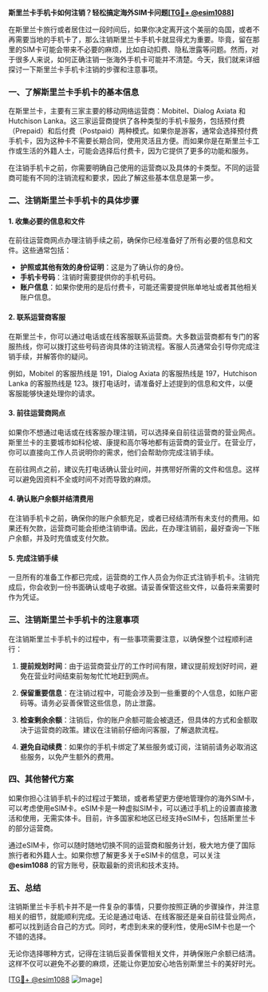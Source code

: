 **斯里兰卡手机卡如何注销？轻松搞定海外SIM卡问题[[TG💪+ @esim1088](https://t.me/s/esim1088)]**

在斯里兰卡旅行或者居住过一段时间后，如果你决定离开这个美丽的岛国，或者不再需要当地的手机卡了，那么注销斯里兰卡手机卡就显得尤为重要。毕竟，留在那里的SIM卡可能会带来不必要的麻烦，比如自动扣费、隐私泄露等问题。然而，对于很多人来说，如何正确注销一张海外手机卡可能并不清楚。今天，我们就来详细探讨一下斯里兰卡手机卡注销的步骤和注意事项。

### 一、了解斯里兰卡手机卡的基本信息

在斯里兰卡，主要有三家主要的移动网络运营商：Mobitel、Dialog Axiata 和 Hutchison Lanka。这三家运营商提供了各种类型的手机卡服务，包括预付费（Prepaid）和后付费（Postpaid）两种模式。如果你是游客，通常会选择预付费手机卡，因为这种卡不需要长期合同，使用灵活且方便。而如果你是在斯里兰卡工作或生活的外籍人士，可能会选择后付费卡，因为它提供了更多的功能和服务。

在注销手机卡之前，你需要明确自己使用的运营商以及具体的卡类型。不同的运营商可能有不同的注销流程和要求，因此了解这些基本信息是第一步。

### 二、注销斯里兰卡手机卡的具体步骤

#### 1. 收集必要的信息和文件

在前往运营商网点办理注销手续之前，确保你已经准备好了所有必要的信息和文件。这些通常包括：

- **护照或其他有效的身份证明**：这是为了确认你的身份。
- **手机卡号码**：注销时需要提供你的手机号码。
- **账户信息**：如果你使用的是后付费卡，可能还需要提供账单地址或者其他相关账户信息。

#### 2. 联系运营商客服

在斯里兰卡，你可以通过电话或在线客服联系运营商。大多数运营商都有专门的客服热线，你可以拨打这些号码咨询具体的注销流程。客服人员通常会引导你完成注销手续，并解答你的疑问。

例如，Mobitel 的客服热线是 191，Dialog Axiata 的客服热线是 197，Hutchison Lanka 的客服热线是 123。拨打电话时，请准备好上述提到的信息和文件，以便客服能够快速处理你的请求。

#### 3. 前往运营商网点

如果你不想通过电话或在线客服办理注销，可以选择亲自前往运营商的营业网点。斯里兰卡的主要城市如科伦坡、康提和高尔等地都有运营商的营业厅。在营业厅，你可以直接向工作人员说明你的需求，他们会帮助你完成注销手续。

在前往网点之前，建议先打电话确认营业时间，并携带好所需的文件和信息。这样可以避免因资料不全或时间不对而导致的麻烦。

#### 4. 确认账户余额并结清费用

在注销手机卡之前，确保你的账户余额充足，或者已经结清所有未支付的费用。如果还有欠款，运营商可能会拒绝注销申请。因此，在办理注销前，最好查询一下账户余额，并及时充值或支付欠款。

#### 5. 完成注销手续

一旦所有的准备工作都已完成，运营商的工作人员会为你正式注销手机卡。注销完成后，你会收到一份书面确认或电子收据。请妥善保管这些文件，以备将来需要时作为凭证。

### 三、注销斯里兰卡手机卡的注意事项

在注销斯里兰卡手机卡的过程中，有一些事项需要注意，以确保整个过程顺利进行：

1. **提前规划时间**：由于运营商营业厅的工作时间有限，建议提前规划好时间，避免在营业时间结束前匆匆忙忙地赶到网点。

2. **保留重要信息**：在注销过程中，可能会涉及到一些重要的个人信息，如账户密码等。请务必妥善保管这些信息，防止泄露。

3. **检查剩余余额**：注销后，你的账户余额可能会被退还，但具体的方式和金额取决于运营商的政策。建议在注销前仔细询问客服，了解退款流程。

4. **避免自动续费**：如果你的手机卡绑定了某些服务或订阅，注销前请务必取消这些服务，以免产生额外的费用。

### 四、其他替代方案

如果你担心注销手机卡的过程过于繁琐，或者希望更方便地管理你的海外SIM卡，可以考虑使用eSIM卡。eSIM卡是一种虚拟SIM卡，可以通过手机上的设置直接激活和使用，无需实体卡。目前，许多国家和地区已经支持eSIM卡，包括斯里兰卡的部分运营商。

通过eSIM卡，你可以随时随地切换不同的运营商和服务计划，极大地方便了国际旅行者和外籍人士。如果你想了解更多关于eSIM卡的信息，可以关注 **@esim1088** 的官方账号，获取最新的资讯和技术支持。

### 五、总结

注销斯里兰卡手机卡并不是一件复杂的事情，只要你按照正确的步骤操作，并注意相关的细节，就能顺利完成。无论是通过电话、在线客服还是亲自前往营业网点，都可以找到适合自己的方式。同时，考虑到未来的便利性，使用eSIM卡也是一个不错的选择。

无论你选择哪种方式，记得在注销后妥善保管相关文件，并确保账户余额已结清。这样不仅可以避免不必要的麻烦，还能让你更加安心地告别斯里兰卡的美好时光。

[[TG💪+ @esim1088](https://t.me/s/esim1088) ![Image](https://i.postimg.cc/4NQfJmqS/Snipaste-2025-05-13-00-14-12.png)]